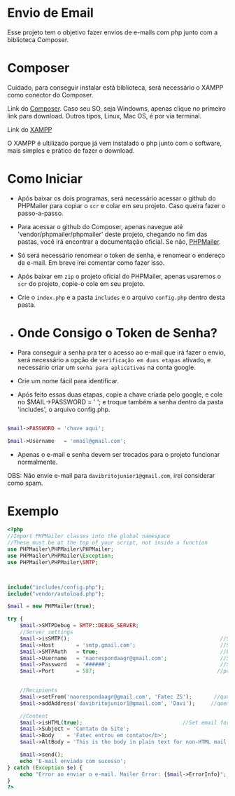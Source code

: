 # Envio de Email
Esse projeto tem o objetivo fazer envios de e-mails com php junto com a biblioteca Composer. 
# Composer
Cuidado, para conseguir instalar está biblioteca, será necessário o XAMPP como conector do Composer.

Link do [Composer](https://getcomposer.org/download/). Caso seu SO, seja Windowns, apenas clique no primeiro link para download. Outros tipos, Linux, Mac OS, é por via terminal.

Link do [XAMPP](https://www.apachefriends.org/download.html)

O XAMPP é ultilizado porque já vem instalado o php junto com o software, mais simples e prático de fazer o download.

# Como Iniciar

- Após baixar os dois programas, será necessário acessar o github do PHPMailer para copiar o `scr` e colar em seu projeto. Caso queira fazer o passo-a-passo.
  
- Para acessar o github do Composer, apenas navegue até 'vendor/phpmailer/phpmailer' deste projeto, chegando no fim das pastas, você irá encontrar a documentação oficial. Se não, [PHPMailer](https://github.com/PHPMailer/PHPMailer).
- Só será necessário renomear o token de senha, e renomear o endereço de e-mail. Em breve irei comentar como fazer isso.
- Após baixar em `zip` o projeto oficial do PHPMailer, apenas usaremos o `scr` do projeto, copie-o cole em seu projeto.
- Crie o `index.php` e a pasta `includes` e o arquivo `config.php` dentro desta pasta.

- # Onde Consigo o Token de Senha?

- Para conseguir a senha pra ter o acesso ao e-mail que irá fazer o envio, será necessário a opção de `verificação em duas etapas` ativado, e necessário criar um `senha para aplicativos` na conta google.
- Crie um nome fácil para identificar.
- Após feito essas duas etapas, copie a chave criada pelo google, e cole no $MAIL->PASSWORD = ' '; e troque também a senha dentro da pasta 'includes', o arquivo config.php.
  
```php

$mail->PASSWORD = 'chave aqui';
```


```php
$mail->Username   = 'email@gmail.com'; 
```

- Apenas o e-mail e senha devem ser trocados para o projeto funcionar normalmente.

OBS: Não envie e-mail para `davibritojunior1@gmail.com`, irei considerar como spam.
# Exemplo

```php
<?php
//Import PHPMailer classes into the global namespace
//These must be at the top of your script, not inside a function
use PHPMailer\PHPMailer\PHPMailer;
use PHPMailer\PHPMailer\Exception;
use PHPMailer\PHPMailer\SMTP;



include("includes/config.php");
include("vendor/autoload.php");

$mail = new PHPMailer(true);

try {
    $mail->SMTPDebug = SMTP::DEBUG_SERVER;
    //Server settings
    $mail->isSMTP();                                                //Send using SMTP
    $mail->Host       = 'smtp.gmail.com';                           //Set the SMTP server to send through
    $mail->SMTPAuth   = true;                                       //Enable SMTP authentication
    $mail->Username   = 'naorespondaagr@gmail.com';                 //SMTP username
    $mail->Password   = '######';                                   //SMTP password
    $mail->Port       = 587;                                       //porta do goole
    

    //Recipients
    $mail->setFrom('naorespondaagr@gmail.com', 'Fatec ZS');       //quem entrou em contato
    $mail->addAddress('davibritojunior1@gmail.com', 'Davi');     //quem irá receber o email

    //Content
    $mail->isHTML(true);                                //Set email format to HTML
    $mail->Subject = 'Contato do Site';
    $mail->Body    = 'Fatec entrou em contato</b>';
    $mail->AltBody = 'This is the body in plain text for non-HTML mail clients';        //caso o navegador nao tenha html para fazer a leitura

    $mail->send();
    echo 'E-mail enviado com sucesso';
} catch (Exception $e) {
    echo "Error ao enviar o e-mail. Mailer Error: {$mail->ErrorInfo}";
}
?>
```

  
  

